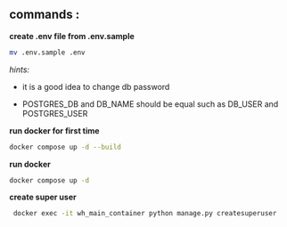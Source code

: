 ## commands :

**create .env file from .env.sample**

```bash 
mv .env.sample .env
```

*hints:*

* it is a good idea to change db password

* POSTGRES_DB and DB_NAME should be equal such as DB_USER and POSTGRES_USER

**run docker for first time**

```bash
docker compose up -d --build
```

**run docker**

```bash
docker compose up -d

```

**create super user**

```bash
 docker exec -it wh_main_container python manage.py createsuperuser

```

